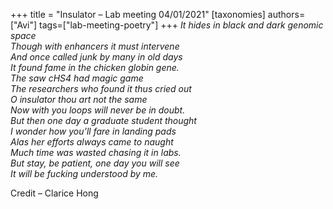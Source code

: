 +++
title = "Insulator – Lab meeting 04/01/2021"
[taxonomies]
authors=["Avi"]
tags=["lab-meeting-poetry"]
+++
*It hides in black and dark genomic space\
Though with enhancers it must intervene\
And once called junk by many in old days\
It found fame in the chicken globin gene.\
The saw cHS4 had magic game\
The researchers who found it thus cried out\
O insulator thou art not the same\
Now with you loops will never be in doubt.\
But then one day a graduate student thought\
I wonder how you’ll fare in landing pads\
Alas her efforts always came to naught\
Much time was wasted chasing it in labs.\
But stay, be patient, one day you will see\
It will be fucking understood by me.*

Credit – Clarice Hong